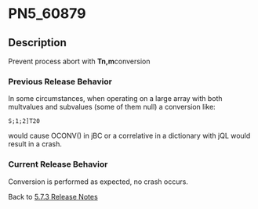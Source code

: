 # PN5_60879

<PageHeader />

## Description

Prevent process abort with **Tn,m**conversion

### Previous Release Behavior

In some circumstances, when operating on a large array with both multvalues and subvalues (some of them null) a conversion like:

```
S;1;2]T20
```

would cause OCONV() in jBC or a correlative in a dictionary with jQL would result in a crash.

### Current Release Behavior

Conversion is performed as expected, no crash occurs.

Back to [5.7.3 Release Notes](./../README.md)

  
<PageFooter />
